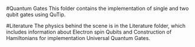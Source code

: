 #Quantum Gates
This folder contains the implementation of single and two qubit gates using QuTip.


#Literature 
The physics behind the scene is in the Literature folder, which includes information about Electron spin Qubits and Construction of Hamiltonians for implementation Universal Quantum Gates.

